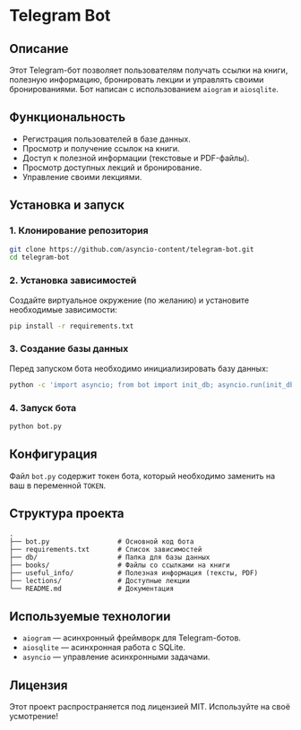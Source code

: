 # Telegram Bot

## Описание
Этот Telegram-бот позволяет пользователям получать ссылки на книги, полезную информацию, бронировать лекции и управлять своими бронированиями. Бот написан с использованием `aiogram` и `aiosqlite`.

## Функциональность
- Регистрация пользователей в базе данных.
- Просмотр и получение ссылок на книги.
- Доступ к полезной информации (текстовые и PDF-файлы).
- Просмотр доступных лекций и бронирование.
- Управление своими лекциями.

## Установка и запуск
### 1. Клонирование репозитория
```sh
git clone https://github.com/asyncio-content/telegram-bot.git
cd telegram-bot
```

### 2. Установка зависимостей
Создайте виртуальное окружение (по желанию) и установите необходимые зависимости:
```sh
pip install -r requirements.txt
```

### 3. Создание базы данных
Перед запуском бота необходимо инициализировать базу данных:
```sh
python -c 'import asyncio; from bot import init_db; asyncio.run(init_db())'
```

### 4. Запуск бота
```sh
python bot.py
```

## Конфигурация
Файл `bot.py` содержит токен бота, который необходимо заменить на ваш в переменной `TOKEN`.

## Структура проекта
```
.
├── bot.py                 # Основной код бота
├── requirements.txt       # Список зависимостей
├── db/                    # Папка для базы данных
├── books/                 # Файлы со ссылками на книги
├── useful_info/           # Полезная информация (тексты, PDF)
├── lections/              # Доступные лекции
└── README.md              # Документация
```

## Используемые технологии
- `aiogram` — асинхронный фреймворк для Telegram-ботов.
- `aiosqlite` — асинхронная работа с SQLite.
- `asyncio` — управление асинхронными задачами.

## Лицензия
Этот проект распространяется под лицензией MIT. Используйте на своё усмотрение!


